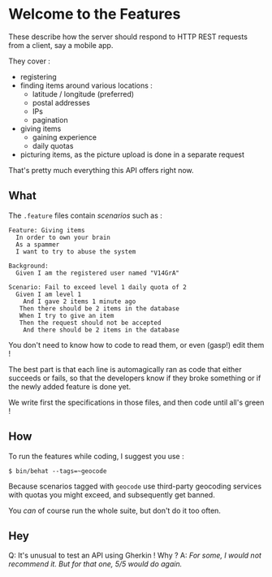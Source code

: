 Welcome to the Features
=======================

These describe how the server should respond to HTTP REST requests from a client,
say a mobile app.

They cover :
- registering
- finding items around various locations :
  - latitude / longitude (preferred)
  - postal addresses
  - IPs
  - pagination
- giving items
  - gaining experience
  - daily quotas
- picturing items, as the picture upload is done in a separate request

That's pretty much everything this API offers right now.


What
----

The `.feature` files contain _scenarios_ such as :

``` gherkin
Feature: Giving items
  In order to own your brain
  As a spammer
  I want to try to abuse the system

Background:
  Given I am the registered user named "V14GrA"

Scenario: Fail to exceed level 1 daily quota of 2
  Given I am level 1
    And I gave 2 items 1 minute ago
   Then there should be 2 items in the database
   When I try to give an item
   Then the request should not be accepted
    And there should be 2 items in the database
```

You don't need to know how to code to read them, or even (gasp!) edit them !

The best part is that each line is automagically ran as code that either
succeeds or fails, so that the developers know if they broke something
or if the newly added feature is done yet.

We write first the specifications in those files, and then code until all's green !


How
---

To run the features while coding, I suggest you use :

```
$ bin/behat --tags=~geocode
```

Because scenarios tagged with `geocode` use third-party geocoding services with
quotas you might exceed, and subsequently get banned.

You *can* of course run the whole suite, but don't do it too often.


Hey
---

Q: It's unusual to test an API using Gherkin ! Why ?
A: _For some, I would not recommend it. But for that one, 5/5 would do again._

